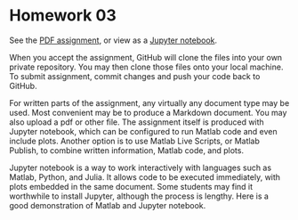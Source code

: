 # Homework 03

See the [PDF assignment](HW03.pdf), or view as a [Jupyter notebook](HW03.ipynb).

When you accept the assignment, GitHub will clone the files into your own private repository. You may then clone those files onto your local machine. To submit assignment, commit changes and push your code back to GitHub.

For written parts of the assignment, any virtually any document type may be used. Most convenient may be to produce a Markdown document. You may also upload a pdf or other file. The assignment itself is produced with Jupyter notebook, which can be configured to run Matlab code and even include plots. Another option is to use Matlab Live Scripts, or Matlab Publish, to combine written information, Matlab code, and plots.

Jupyter notebook is a way to work interactively with languages such as Matlab, Python, and Julia. It allows code to be executed immediately, with plots embedded in the same document. Some students may find it worthwhile to install Jupyter, although the process is lengthy. Here is a good demonstration of Matlab and Jupyter notebook.
